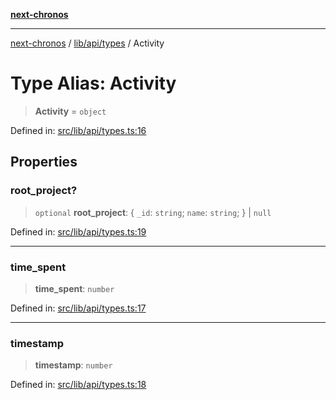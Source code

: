 [**next-chronos**](../../../../README.md)

***

[next-chronos](../../../../README.md) / [lib/api/types](../README.md) / Activity

# Type Alias: Activity

> **Activity** = `object`

Defined in: [src/lib/api/types.ts:16](https://github.com/Bababum95/next-chronos/blob/41860730c8dd12c16699269e1eee86402c8d1a9f/src/lib/api/types.ts#L16)

## Properties

### root\_project?

> `optional` **root\_project**: \{ `_id`: `string`; `name`: `string`; \} \| `null`

Defined in: [src/lib/api/types.ts:19](https://github.com/Bababum95/next-chronos/blob/41860730c8dd12c16699269e1eee86402c8d1a9f/src/lib/api/types.ts#L19)

***

### time\_spent

> **time\_spent**: `number`

Defined in: [src/lib/api/types.ts:17](https://github.com/Bababum95/next-chronos/blob/41860730c8dd12c16699269e1eee86402c8d1a9f/src/lib/api/types.ts#L17)

***

### timestamp

> **timestamp**: `number`

Defined in: [src/lib/api/types.ts:18](https://github.com/Bababum95/next-chronos/blob/41860730c8dd12c16699269e1eee86402c8d1a9f/src/lib/api/types.ts#L18)
